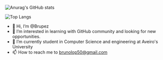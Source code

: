 ![Anurag's GitHub stats](https://github-readme-stats.vercel.app/api?username=Brupez&show_icons=true&theme=react)


![Top Langs](https://github-readme-stats.vercel.app/api/top-langs/?username=Brupez&layout=compact)

- 👋 Hi, I’m @Brupez
- 👀 I’m interested in learning with GitHub community and looking for new opportunities.
- 🌱 I’m currently student in Computer Science and engineering at Aveiro's University
- 📫 How to reach me to brunolop50@gmail.com

<!---
Brupez/Brupez is a ✨ special ✨ repository because its `README.md` (this file) appears on your GitHub profile.
You can click the Preview link to take a look at your changes.
--->
